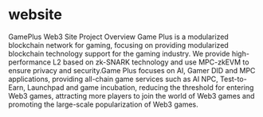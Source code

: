 # website
GamePlus Web3 Site 
Project Overview
Game Plus is a modularized blockchain network for gaming, focusing on providing modularized blockchain technology support for the gaming industry. We provide high-performance L2 based on zk-SNARK technology and use MPC-zkEVM to ensure privacy and security.Game Plus focuses on AI, Gamer DID and MPC applications, providing all-chain game services such as AI NPC, Test-to-Earn, Launchpad and game incubation, reducing the threshold for entering Web3 games, attracting more players to join the world of Web3 games and promoting the large-scale popularization of Web3 games.
